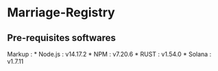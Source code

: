 # Marriage-Registry

## Pre-requisites softwares
Markup : * Node.js : v14.17.2
         * NPM     : v7.20.6
         * RUST    : v1.54.0
         * Solana  : v1.7.11
